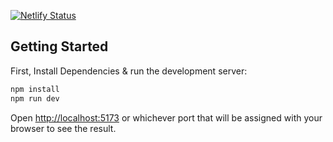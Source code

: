 [![Netlify Status](https://api.netlify.com/api/v1/badges/01d580ae-6322-4abe-b4bf-4cdb8682ebb6/deploy-status)](https://app.netlify.com/sites/pwa-react-vite/deploys)

## Getting Started

First, Install Dependencies & run the development server:

```bash
npm install
npm run dev
```

Open [http://localhost:5173](http://localhost:5173) or whichever port that will be assigned with your browser to see the result.
